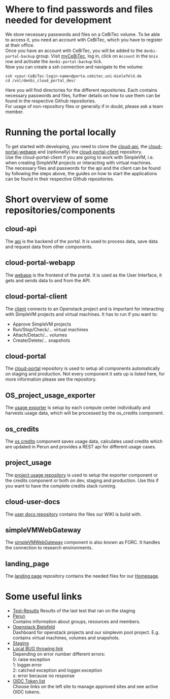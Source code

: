 # Where to find passwords and files needed for development
We store necessary passwords and files on a CeBiTec volume. To be able to access it, you need an account with CeBiTec, which you have to register at their office.  
Once you have an account with CeBiTec, you will be added to the `denbi-portal-backup` group. Visit [myCeBiTec](https://www.cebitec.uni-bielefeld.de/mycebitec/), log in,
click on `Account` in the `Unix` row and activate the `denbi-portal-backup` tick.  
Now you can create a ssh connection and navigate to the volume:  
```shell script
ssh <your-CeBiTec-login-name>@porta.cebitec.uni-bielefeld.de
cd /vol/denbi_cloud_portal_dev/
```
Here you will find directories for the different repositories. Each contains necessary passwords and files, further details
on how to use them can be found in the respective Github repositories.  
For usage of non-repository files or generally if in doubt, please ask a team member.

# Running the portal locally
To get started with developing, you need to clone the [cloud-api](https://github.com/deNBI/cloud-api), 
the [cloud-portal-webapp](https://github.com/deNBI/cloud-portal-webapp) and (optionally) the [cloud-portal-client](https://github.com/deNBI/cloud-portal-client) repository.  
Use the cloud-portal-client if you are going to work with SimpleVM, i.e. when creating SimpleVM projects or interacting with virtual machines.  
The necessary files and passwords for the api and the client can be found by following the steps above, the guides on how
to start the applications can be found in their respective Github repositories.  

# Short overview of some repositories/components
## cloud-api
The [api](https://github.com/deNBI/cloud-api) is the backend of the portal. It is used to process data, save data and request data from other components.
## cloud-portal-webapp
The [webapp](https://github.com/deNBI/cloud-portal-webapp) is the frontend of the portal. It is used as the User Interface, it gets and sends data to and from the API.
## cloud-portal-client
The [client](https://github.com/deNBI/cloud-portal-client) connects to an Openstack project and is important for interacting with SimpleVM projects and virtual machines. It has to run if you want to:
- Approve SimpleVM projects
- Run/Stop/Check/... virtual machines
- Attach/Detach/... volumes
- Create/Delete/... snapshots
## cloud-portal
The [cloud-portal](https://github.com/deNBI/cloud-portal) repository is used to setup all components automatically on staging and production. Not every component it sets up is listed here, for more information please see the repository.
## OS_project_usage_exporter
The [usage exporter](https://github.com/deNBI/OS_project_usage_exporter) is setup by each compute center individually and harvests usage data, which will be processed by the os_credits component.
## os_credits
The [os credits](https://github.com/deNBI/os_credits) component saves usage data, calculates used credits which are updated in Perun and provides a REST api for different usage cases.
## project_usage
The [project usage repository](https://github.com/deNBI/project_usage) is used to setup the exporter component or the credits component or both on dev, staging and production. Use this if you want to have the complete credits stack running.
## cloud-user-docs
The [user docs repository](https://github.com/deNBI/cloud-user-docs) contains the files our WIKI is build with.
## simpleVMWebGateway
The [simpleVMWebGateway](https://github.com/deNBI/simpleVMWebGateway) component is also known as FORC. It handles the connection to research environments.
## landing_page
The [landing page](https://github.com/deNBI/landing_page) repository contains the needed files for our [Homepage](https://cloud.denbi.de).

# Some useful links
- [Test-Results](https://portal-dev.denbi.de/test-results/)
Results of the last test that ran on the staging
- [Perun](https://perun.elixir-czech.cz)  
Contains information about groups, resources and members.
- [Openstack Bielefeld](https://openstack.cebitec.uni-bielefeld.de)  
Dashboard for openstack projects and our simplevm pool project. E.g. contains virtual machines, volumes and snapshots.
- [Staging](https://portal-dev.denbi.de/)  
- [Local BUG throwing link](http://localhost:8000/api/v0/voManagers/test_bug/?error=0)  
Depending on error number different errors:  
0: raise exception  
1: logger.error  
2: catched exception and logger.exception  
x: error because no response  
- [OIDC Token list](https://login.elixir-czech.org/oidc/)  
Choose links on the left site to manage approved sites and see active OIDC tokens.

